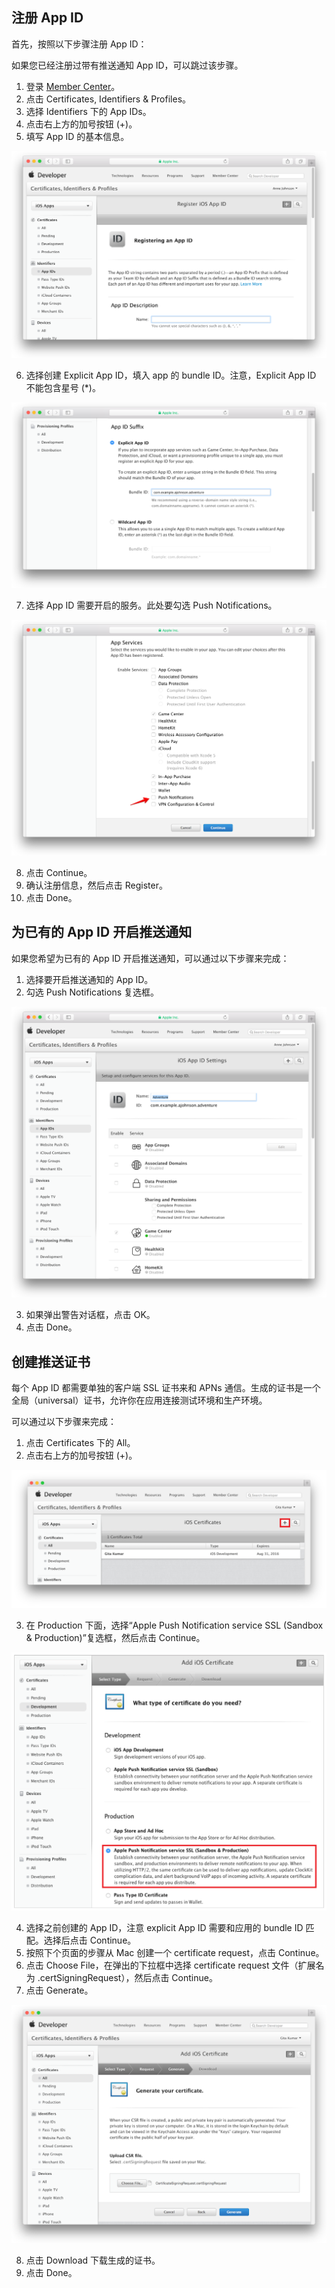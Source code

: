 ## 注册 App ID

首先，按照以下步骤注册 App ID：

如果您已经注册过带有推送通知 App ID，可以跳过该步骤。

1. 登录 [Member Center](https://developer.apple.com/account/)。
2. 点击 Certificates, Identifiers & Profiles。
3. 选择 Identifiers 下的 App IDs。
4. 点击右上方的加号按钮 (+)。
5. 填写 App ID 的基本信息。

![Create App ID](images/ios_cert_v2/create_app_id.png)

6. 选择创建 Explicit App ID，填入 app 的 bundle ID。注意，Explicit App ID 不能包含星号 (*)。

![Enter Explicit bundle ID](images/ios_cert_v2/enter_explicit_app_id.png)

7. 选择 App ID 需要开启的服务。此处要勾选 Push Notifications。

![Select push notification](images/ios_cert_v2/select_push_notification.png)

8. 点击 Continue。
9. 确认注册信息，然后点击 Register。
10. 点击 Done。

## 为已有的 App ID 开启推送通知

如果您希望为已有的 App ID 开启推送通知，可以通过以下步骤来完成：

1. 选择要开启推送通知的 App ID。
2. 勾选 Push Notifications 复选框。

![Edit push notification](images/ios_cert_v2/edit_push_notification.png)

3. 如果弹出警告对话框，点击 OK。
4. 点击 Done。

## 创建推送证书

每个 App ID 都需要单独的客户端 SSL 证书来和 APNs 通信。生成的证书是一个全局（universal）证书，允许你在应用连接测试环境和生产环境。

可以通过以下步骤来完成：

1. 点击 Certificates 下的 All。
2. 点击右上方的加号按钮 (+)。

![Create SSL certificate](images/ios_cert_v2/create_ssl_certificate.png)

3. 在 Production 下面，选择“Apple Push Notification service SSL (Sandbox & Production)”复选框，然后点击 Continue。

![Select push certificate](images/ios_cert_v2/select_production_with_push_certificate.png)

4. 选择之前创建的 App ID，注意 explicit App ID 需要和应用的 bundle ID 匹配。选择后点击 Continue。
5. 按照下个页面的步骤从 Mac 创建一个 certificate request，点击 Continue。
6. 点击 Choose File，在弹出的下拉框中选择 certificate request 文件（扩展名为 .certSigningRequest），然后点击 Continue。
7. 点击 Generate。

![Generate SSL certificate](images/ios_cert_v2/generate_ssl_certificate.png)

8. 点击 Download 下载生成的证书。
9. 点击 Done。

